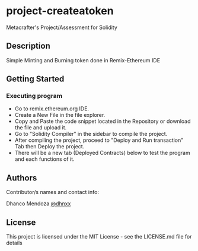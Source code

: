 # project-createatoken

Metacrafter's Project/Assessment for Solidity

## Description

Simple Minting and Burning token done in Remix-Ethereum IDE 

## Getting Started

### Executing program

* Go to remix.ethereum.org IDE.
* Create a New File in the file explorer.
* Copy and Paste the code snippet located in the Repository or download the file and upload it.
* Go to "Solidity Compiler" in the sidebar to compile the project.
* After compiling the project, proceed to "Deploy and Run transaction" Tab then Deploy the project.
* There will be a new tab (Deployed Contracts) below to test the program and each functions of it.

## Authors

Contributor/s names and contact info:

Dhanco Mendoza [@dhnxx](https://github.com/dhnxx)


## License

This project is licensed under the MIT License - see the LICENSE.md file for details



